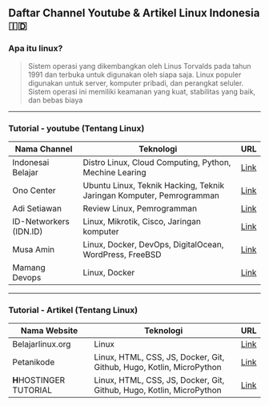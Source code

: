 ## Daftar Channel Youtube & Artikel Linux Indonesia 🇮🇩

### Apa itu linux?
>Sistem operasi yang dikembangkan oleh Linus Torvalds pada tahun 1991 dan terbuka untuk digunakan oleh siapa saja. Linux populer digunakan untuk server, komputer pribadi, dan perangkat seluler. Sistem operasi ini memiliki keamanan yang kuat, stabilitas yang baik, dan bebas biaya
-------
### Tutorial - youtube (Tentang Linux)
| Nama Channel          | Teknologi                                                           |                         URL                          |
| ----------------------| ------------------------------------------------------------------- | -----------------------------------------------------|
| Indonesai Belajar     | Distro Linux, Cloud Computing, Python, Mechine Learing              | [Link](https://www.youtube.com/@belajaridn)          |
| Ono Center            | Ubuntu Linux, Teknik Hacking, Teknik Jaringan Komputer, Pemrogramman| [Link](https://www.youtube.com/@OnnoCenter)          |
| Adi Setiawan          | Review Linux, Pemrogramman                                          | [Link](https://www.youtube.com/@AdiSetiawanLinux)    |
| ID-Networkers (IDN.ID)| Linux, Mikrotik, Cisco, Jaringan komputer                           | [Link](https://www.youtube.com/@id.networkers)       |
| Musa Amin             | Linux, Docker, DevOps, DigitalOcean, WordPress, FreeBSD             | [Link](https://www.youtube.com/@musaamin)            |
| Mamang Devops         | Linux, Docker                                                       | [Link](https://www.youtube.com/@MamangDevops/featured)|


--------
### Tutorial - Artikel (Tentang Linux)
| Nama Website          | Teknologi                                                           |                         URL                          |
| ----------------------| ------------------------------------------------------------------- | -----------------------------------------------------|
| Belajarlinux.org      | Linux                                                               | [Link](https://www.belajarlinux.org/)                |
| Petanikode            | Linux, HTML, CSS, JS, Docker, Git, Github, Hugo, Kotlin, MicroPython| [Link](https://www.petanikode.com/topik/linux/)|     |
| <b>H</b>HOSTINGER TUTORIAL    | Linux, HTML, CSS, JS, Docker, Git, Github, Hugo, Kotlin, MicroPython| [Link](https://www.petanikode.com/topik/linux/)|     |
